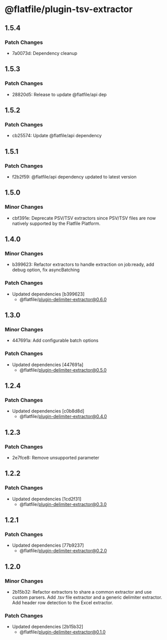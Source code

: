 # @flatfile/plugin-tsv-extractor

## 1.5.4

### Patch Changes

- 7a0073d: Dependency cleanup

## 1.5.3

### Patch Changes

- 28820d5: Release to update @flatfile/api dep

## 1.5.2

### Patch Changes

- cb25574: Update @flatfile/api dependency

## 1.5.1

### Patch Changes

- f2b2f59: @flatfile/api dependency updated to latest version

## 1.5.0

### Minor Changes

- cbf391e: Deprecate PSV/TSV extractors since PSV/TSV files are now natively supported by the Flatfile Platform.

## 1.4.0

### Minor Changes

- b399623: Refactor extractors to handle extraction on job:ready, add debug option, fix asyncBatching

### Patch Changes

- Updated dependencies [b399623]
  - @flatfile/plugin-delimiter-extractor@0.6.0

## 1.3.0

### Minor Changes

- 447691a: Add configurable batch options

### Patch Changes

- Updated dependencies [447691a]
  - @flatfile/plugin-delimiter-extractor@0.5.0

## 1.2.4

### Patch Changes

- Updated dependencies [c0b8d8d]
  - @flatfile/plugin-delimiter-extractor@0.4.0

## 1.2.3

### Patch Changes

- 2e7fce8: Remove unsupported parameter

## 1.2.2

### Patch Changes

- Updated dependencies [1cd2f31]
  - @flatfile/plugin-delimiter-extractor@0.3.0

## 1.2.1

### Patch Changes

- Updated dependencies [77b9237]
  - @flatfile/plugin-delimiter-extractor@0.2.0

## 1.2.0

### Minor Changes

- 2b15b32: Refactor extractors to share a common extractor and use custom parsers. Add .tsv file extractor and a generic delimiter extractor. Add header row detection to the Excel extractor.

### Patch Changes

- Updated dependencies [2b15b32]
  - @flatfile/plugin-delimiter-extractor@0.1.0
